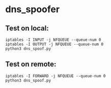 # dns_spoofer

## Test on local:
```
iptables -I INPUT -j NFQUEUE --queue-num 0
iptables -I OUTPUT -j NFQUEUE --queue-num 0
python3 dns_spoof.py
```

## Test on remote:
```
iptables -I FORWARD -j NFQUEUE --queue-num 0
python3 dns_spoof.py
```
